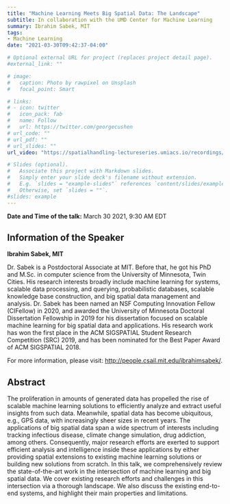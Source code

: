 ```yaml
---
title: "Machine Learning Meets Big Spatial Data: The Landscape"
subtitle: In collaboration with the UMD Center for Machine Learning
summary: Ibrahim Sabek, MIT
tags:
- Machine Learning
date: "2021-03-30T09:42:37-04:00"

# Optional external URL for project (replaces project detail page).
#external_link: ""

# image:
#   caption: Photo by rawpixel on Unsplash
#   focal_point: Smart

# links:
# - icon: twitter
#   icon_pack: fab
#   name: Follow
#   url: https://twitter.com/georgecushen
# url_code: ""
# url_pdf: ""
# url_slides: ""
url_video: "https://spatialhandling-lectureseries.umiacs.io/recordings/Lec0330.mp4"

# Slides (optional).
#   Associate this project with Markdown slides.
#   Simply enter your slide deck's filename without extension.
#   E.g. `slides = "example-slides"` references `content/slides/example-slides.md`.
#   Otherwise, set `slides = ""`.
#slides: example
---
```

**Date and Time of the talk:** March 30 2021, 9:30 AM EDT

## Information of the Speaker 
**Ibrahim Sabek, MIT** 
 
 Dr. Sabek is a Postdoctoral Associate at MIT. Before that, he got
his PhD and M.Sc. in computer science from the University of Minnesota,
Twin Cities. His research interests broadly include machine learning
for systems, scalable data processing, and querying, probabilistic
databases, scalable knowledge base construction, and big spatial data
management and analysis.  Dr. Sabek has been named an NSF Computing
Innovation Fellow (CIFellow) in 2020, and awarded the University of
Minnesota Doctoral Dissertation Fellowship in 2019 for his
dissertation focused on scalable machine learning for big spatial data
and applications. His research work has won the first place in the ACM
SIGSPATIAL Student Research Competition (SRC) 2019, and has been
nominated for the Best Paper Award of ACM SIGSPATIAL 2018. 

For more information, please visit: http://people.csail.mit.edu/ibrahimsabek/.

## Abstract
The proliferation in amounts of generated data has propelled
the rise of scalable machine learning solutions to efficiently analyze
and extract useful insights from such data. Meanwhile, spatial data
has become ubiquitous, e.g., GPS data, with increasingly sheer sizes
in recent years. The applications of big spatial data span a wide
spectrum of interests including tracking infectious disease, climate
change simulation, drug addiction, among others. Consequently, major
research efforts are exerted to support efficient analysis and
intelligence inside these applications by either providing spatial
extensions to existing machine learning solutions or building new
solutions from scratch. In this talk, we comprehensively review the
state-of-the-art work in the intersection of machine learning and big
spatial data. We cover existing research efforts and challenges in
this intersection via a thorough landscape. We also discuss the
existing end-to-end systems, and highlight their main properties and
limitations.
